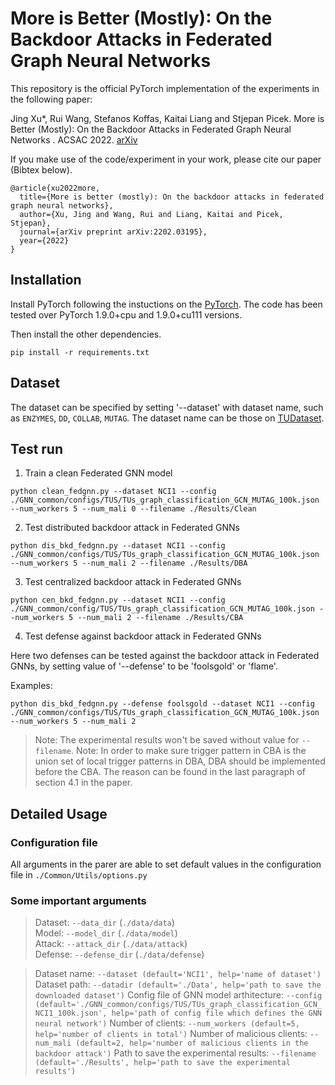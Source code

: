 # More is Better (Mostly): On the Backdoor Attacks in Federated Graph Neural Networks

This repository is the official PyTorch implementation of the experiments in the following paper: 

Jing Xu*, Rui Wang, Stefanos Koffas, Kaitai Liang and Stjepan Picek. More is Better (Mostly): On the Backdoor Attacks in Federated Graph Neural Networks . ACSAC 2022. [arXiv](https://arxiv.org/abs/2202.03195)

If you make use of the code/experiment in your work, please cite our paper (Bibtex below).
```
@article{xu2022more,
  title={More is better (mostly): On the backdoor attacks in federated graph neural networks},
  author={Xu, Jing and Wang, Rui and Liang, Kaitai and Picek, Stjepan},
  journal={arXiv preprint arXiv:2202.03195},
  year={2022}
}
```

## Installation
Install PyTorch following the instuctions on the [PyTorch](https://pytorch.org/). The code has been tested over PyTorch 1.9.0+cpu and 1.9.0+cu111 versions.

Then install the other dependencies.
```
pip install -r requirements.txt
```
## Dataset
The dataset can be specified by setting '--dataset' with dataset name, such as ``ENZYMES``, ``DD``, ``COLLAB``, ``MUTAG``. The dataset name can be those on [TUDataset](https://chrsmrrs.github.io/datasets/docs/datasets/).

## Test run
1. Train a clean Federated GNN model
```
python clean_fedgnn.py --dataset NCI1 --config ./GNN_common/configs/TUS/TUs_graph_classification_GCN_MUTAG_100k.json --num_workers 5 --num_mali 0 --filename ./Results/Clean
```
2. Test distributed backdoor attack in Federated GNNs
```
python dis_bkd_fedgnn.py --dataset NCI1 --config ./GNN_common/configs/TUS/TUs_graph_classification_GCN_MUTAG_100k.json --num_workers 5 --num_mali 2 --filename ./Results/DBA
```
3. Test centralized backdoor attack in Federated GNNs
```
python cen_bkd_fedgnn.py --dataset NCI1 --config ./GNN_common/config/TUS/TUs_graph_classification_GCN_MUTAG_100k.json --num_workers 5 --num_mali 2 --filename ./Results/CBA
```
4. Test defense against backdoor attack in Federated GNNs

Here two defenses can be tested against the backdoor attack in Federated GNNs, by setting value of '--defense' to be 'foolsgold' or 'flame'.

Examples:
```
python dis_bkd_fedgnn.py --defense foolsgold --dataset NCI1 --config ./GNN_common/configs/TUS/TUs_graph_classification_GCN_MUTAG_100k.json --num_workers 5 --num_mali 2
```
>Note: The experimental results won't be saved without value for `--filename`.
>Note: In order to make sure trigger pattern in CBA is the union set of local trigger patterns in DBA, DBA should be implemented before the CBA. The reason can be found in the last paragraph of section 4.1 in the paper.

## Detailed Usage
### Configuration file
All arguments in the parer are able to set default values in the configuration file in ```./Common/Utils/options.py```

### Some important arguments
> Dataset: `--data_dir` (`./data/data`)  
> Model: `--model_dir` (`./data/model`)  
> Attack: `--attack_dir` (`./data/attack`)  
> Defense: `--defense_dir` (`./data/defense`)  

> Dataset name: `--dataset (default='NCI1', help='name of dataset')`
> Dataset path: `--datadir (default='./Data', help='path to save the downloaded dataset')` 
> Config file of GNN model arthitecture: `--config (default='./GNN_common/configs/TUS/TUs_graph_classification_GCN_NCI1_100k.json', help='path of config file which defines the GNN neural network')`
> Number of clients: `--num_workers (default=5, help='number of clients in total')`
> Number of malicious clients: `--num_mali (default=2, help='number of malicious clients in the backdoor attack')`
> Path to save the experimental results: `--filename (default='./Results', help='path to save the experimental results')`

